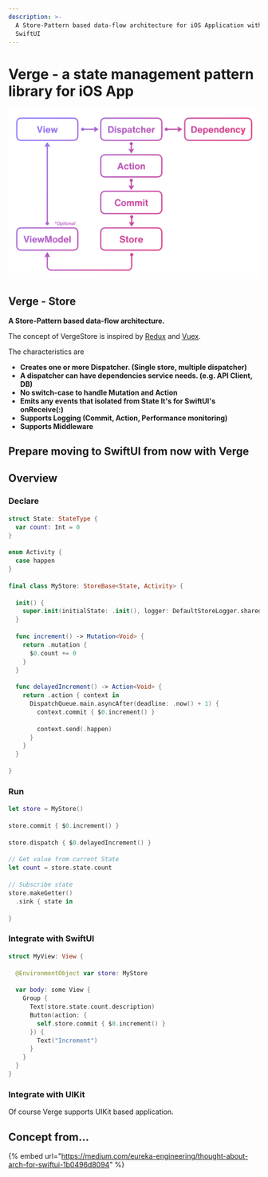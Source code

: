 ```yaml
---
description: >-
  A Store-Pattern based data-flow architecture for iOS Application with UIKit /
  SwiftUI
---
```


# Verge - a state management pattern library for iOS App

![](.gitbook/assets/loop-2x%20%281%29.png)

## Verge - Store

**A Store-Pattern based data-flow architecture.**

The concept of VergeStore is inspired by [Redux](https://redux.js.org/) and [Vuex](https://vuex.vuejs.org/).

The characteristics are

* **Creates one or more Dispatcher. \(Single store, multiple dispatcher\)**
* **A dispatcher can have dependencies service needs. \(e.g. API Client, DB\)**
* **No switch-case to handle Mutation and Action**
* **Emits any events that isolated from State It's for SwiftUI's onReceive\(:\)**
* **Supports Logging \(Commit, Action, Performance monitoring\)**
* **Supports Middleware**

## Prepare moving to SwiftUI from now with Verge



## Overview

### **Declare**

```swift
struct State: StateType {
  var count: Int = 0
}

enum Activity {
  case happen
}

final class MyStore: StoreBase<State, Activity> {
  
  init() {
    super.init(initialState: .init(), logger: DefaultStoreLogger.shared)
  }
  
  func increment() -> Mutation<Void> {
    return .mutation {
      $0.count += 0
    }
  }
  
  func delayedIncrement() -> Action<Void> {
    return .action { context in
      DispatchQueue.main.asyncAfter(deadline: .now() + 1) {
        context.commit { $0.increment() }
        
        context.send(.happen)
      }
    }
  }
  
}
```

### Run

```swift
let store = MyStore()

store.commit { $0.increment() }

store.dispatch { $0.delayedIncrement() }

// Get value from current State
let count = store.state.count

// Subscribe state
store.makeGetter()
  .sink { state in
    
}
```

### Integrate with SwiftUI

```swift
struct MyView: View {
  
  @EnvironmentObject var store: MyStore
  
  var body: some View {
    Group {
      Text(store.state.count.description)
      Button(action: {
        self.store.commit { $0.increment() }
      }) {
        Text("Increment")
      }
    }
  }
}
```

### Integrate with UIKit

Of course Verge supports UIKit based application.

## Concept from...

{% embed url="https://medium.com/eureka-engineering/thought-about-arch-for-swiftui-1b0496d8094" %}



